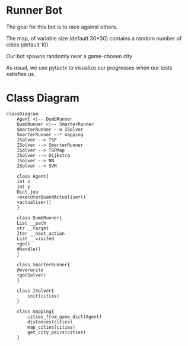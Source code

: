 # Runner Bot

The goal for this bot is to race against others.

The map, of variable size (default 30*30) contains a random number of cities (default 10)

Our bot spawns randomly near a game-chosen city

As usual, we use pytactx to visualize our progresses when our tests satisfies us.

# Class Diagram

```mermaid
classDiagram
    Agent <|-- DumbRunner
    DumbRunner <|-- SmarterRunner
    SmarterRunner --o ISolver
    SmarterRunner --* mapping
    ISolver --> TSP
    ISolver --> SmarterRunner
    ISolver --> TSPMap
    ISolver --> Dijkstra
    ISolver --> NN
    ISolver --> SVM
    
    class Agent{
    int x
    int y
    Dict jeu 
    +executerQuandActualiser()
    +actualiser()
    }
    
    class DumbRunner{
    List __path
    str __target
    Iter __next_action
    List __visited
    +go()
    #handle()
    }
    
    class SmarterRunner{
    @overwrite
    +go(Solver)
    }
    
    class ISolver{
        init(cities)
    }
   
    class mapping{
        cities_from_game_dict(Agent)
        distances(cities)
        map_cities(cities)
        get_city_pairs(cities)
    }
```
